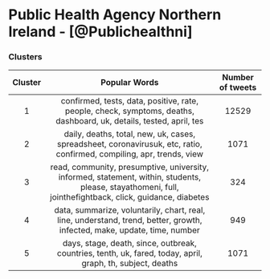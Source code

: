 # Public Health Agency Northern Ireland - [@Publichealthni]




### Clusters

| **Cluster** |                      **Popular Words**                       | **Number of tweets** |
| :---------: | :----------------------------------------------------------: | :------------------: |
|      1      | confirmed, tests, data, positive, rate, people, check, symptoms, deaths, dashboard, uk, details, tested, april, tes |        12529        |
|      2      | daily, deaths, total, new, uk, cases, spreadsheet, coronavirusuk, etc, ratio, confirmed, compiling, apr, trends, view |        1071         |
|      3      | read, community, presumptive, university, informed, statement, within, students, please, stayathomeni, full, jointhefightback, click, guidance, diabetes |       324         |
|      4      | data, summarize, voluntarily, chart, real, line, understand, trend, better, growth, infected, make, update, time, number |         949          |
|      5      | days, stage, death, since, outbreak, countries, tenth, uk, fared, today, april, graph, th, subject, deaths |        1071         |
